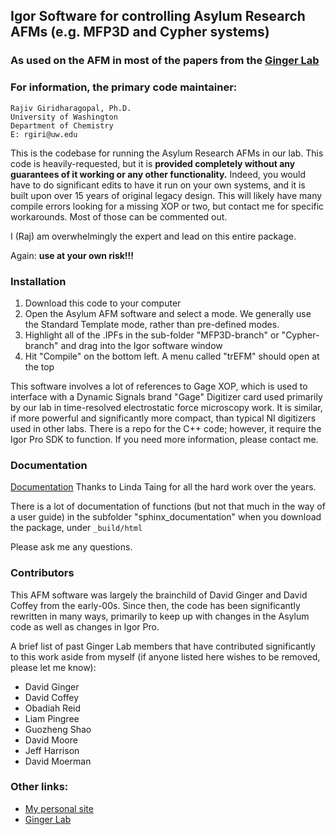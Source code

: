## Igor Software for controlling Asylum Research AFMs (e.g. MFP3D and Cypher systems)

### As used on the AFM in most of the papers from the [Ginger Lab](http://depts.washington.edu/gingerlb/)

### For information, the primary code maintainer:
```
Rajiv Giridharagopal, Ph.D.
University of Washington
Department of Chemistry
E: rgiri@uw.edu
```

This is the codebase for running the Asylum Research AFMs in our lab. This code is heavily-requested, but it is **provided completely without any guarantees of it working or any other functionality.** Indeed, you would have to do significant edits to have it run on your own systems, and it is built upon over 15 years of original legacy design. This will likely have many compile errors looking for a missing XOP or two, but contact me for specific workarounds. Most of those can be commented out.

I (Raj) am overwhelmingly the expert and lead on this entire package.

Again: **use at your own risk!!!** 

### Installation

1) Download this code to your computer
2) Open the Asylum AFM software and select a mode. We generally use the Standard Template mode, rather than pre-defined modes.
3) Highlight all of the .IPFs in the sub-folder "MFP3D-branch" or "Cypher-branch" and drag into the Igor software window
4) Hit "Compile" on the bottom left. A menu called "trEFM" should open at the top

This software involves a lot of references to Gage XOP, which is used to interface with a Dynamic Signals brand "Gage" Digitizer card used primarily by our lab in time-resolved electrostatic force microscopy work. It is similar, if more powerful and significantly more compact, than typical NI digitizers used in other labs. There is a repo for the C++ code; however, it require the Igor Pro SDK to function. If you need more information, please contact me.

### Documentation

[Documentation](https://htmlpreview.github.io/?https://github.com/rajgiriUW/AFMSoftware/blob/master/sphinx_documentation/_build/html/index.html)
Thanks to Linda Taing for all the hard work over the years.

There is a lot of documentation of functions (but not that much in the way of a user guide) in the subfolder "sphinx_documentation" when you download the package, under ```_build/html```


Please ask me any questions.

### Contributors

This AFM software was largely the brainchild of David Ginger and David Coffey from the early-00s. Since then, the code has been significantly rewritten in many ways, primarily to keep up with changes in the Asylum code as well as changes in Igor Pro.

A brief list of past Ginger Lab members that have contributed significantly to this work aside from myself (if anyone listed here wishes to be removed, please let me know):
* David Ginger
* David Coffey
* Obadiah Reid
* Liam Pingree
* Guozheng Shao
* David Moore
* Jeff Harrison
* David Moerman

### Other links:
* [My personal site](http://www.rajgiri.net)
* [Ginger Lab](http://depts.washington.edu/gingerlb/)

